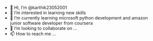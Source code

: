 - 👋 Hi, I’m @karthik23052001
- 👀 I’m interested in learning new skills 
- 🌱 I’m currently learning microsoft python development and amazon junior software developer from coursera
- 💞️ I’m looking to collaborate on ...
- 📫 How to reach me ...

<!---
karthik23052001/karthik23052001 is a ✨ special ✨ repository because its `README.md` (this file) appears on your GitHub profile.
You can click the Preview link to take a look at your changes.
--->
